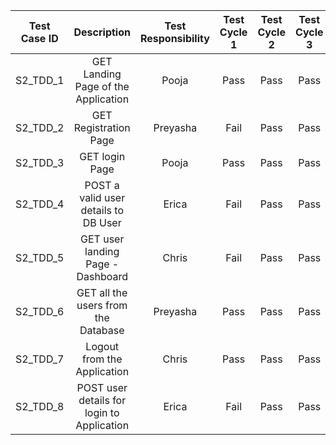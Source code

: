 | Test Case ID 	|                                Description                                	|               Test Responsibility               	|                                                                                                                                                                                                                                 Test Cycle 1                                                                                                                                                                                                                                	|                                                                                                   Test Cycle 2                                                                                                   	| Test Cycle 3 	|             
|:------------:	|:-----------------------------------------------------------------------------:	|:-----------------------------------------:	|:-------------------------------------------------------------------------------------------------------------------------------------------------------------------------------------------------------------------------------------------------------------------------------------------------------------------------------------------------------------------------------------------------------------------------------------------------------------------------:	|:--------------------------------------------------------------------------------------------------------------------------------------------------------------------------------------------------------------------:	|:---------:	|
| S2_TDD_1    | GET Landing Page of the Application   |   Pooja    |   Pass | Pass  | Pass  | 
| S2_TDD_2    | GET Registration Page                 |   Preyasha |  Fail  | Pass  | Pass  | 
| S2_TDD_3    | GET login Page                        |   Pooja    |  Pass  | Pass  | Pass  |
| S2_TDD_4    | POST a valid user details to DB User  |   Erica    |  Fail  | Pass  | Pass  |
| S2_TDD_5    | GET user landing Page - Dashboard     |   Chris    |  Fail  | Pass  | Pass  |
| S2_TDD_6    | GET all the users from the Database   |  Preyasha  |  Pass  | Pass  | Pass  |
| S2_TDD_7    | Logout from the Application           |  Chris     |  Pass  | Pass  | Pass  |
| S2_TDD_8    | POST user details for login to Application | Erica  | Fail  | Pass  | Pass  |
